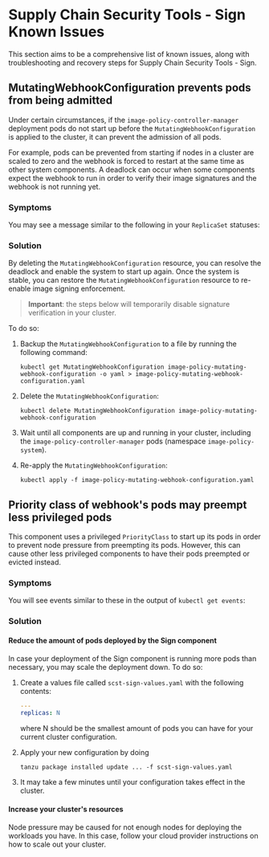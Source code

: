 # Supply Chain Security Tools - Sign Known Issues

This section aims to be a comprehensive list of known issues, along with
troubleshooting and recovery steps for Supply Chain Security Tools - Sign.

## <a id='sign-known-issues-pods-not-admitted'></a> MutatingWebhookConfiguration prevents pods from being admitted

Under certain circumstances, if the `image-policy-controller-manager` deployment
pods do not start up before the `MutatingWebhookConfiguration` is applied to the
cluster, it can prevent the admission of all pods.

For example, pods can be prevented from starting if nodes in a cluster are
scaled to zero and the webhook is forced to restart at the same time as
other system components. A deadlock can occur when some components expect the
webhook to run in order to verify their image signatures and the webhook is not
running yet.

### Symptoms

You may see a message similar to the following in your `ReplicaSet` statuses:

### Solution

By deleting the `MutatingWebhookConfiguration` resource, you can resolve the
deadlock and enable the system to start up again. Once the system is stable,
you can restore the `MutatingWebhookConfiguration` resource to re-enable image
signing enforcement.

> **Important**: the steps below will temporarily disable signature verification
> in your cluster.

To do so:
1. Backup the `MutatingWebhookConfiguration` to a file by running the following
command:
    ```shell
    kubectl get MutatingWebhookConfiguration image-policy-mutating-webhook-configuration -o yaml > image-policy-mutating-webhook-configuration.yaml
    ```

1. Delete the `MutatingWebhookConfiguration`:
    ```shell
    kubectl delete MutatingWebhookConfiguration image-policy-mutating-webhook-configuration
    ```

1. Wait until all components are up and running in your cluster, including the
`image-policy-controller-manager` pods (namespace `image-policy-system`).

1. Re-apply the `MutatingWebhookConfiguration`:
    ```shell
    kubectl apply -f image-policy-mutating-webhook-configuration.yaml
    ```

## Priority class of webhook's pods may preempt less privileged pods

This component uses a privileged `PriorityClass` to start up its pods in order
to prevent node pressure from preempting its pods. However, this can cause other
less privileged components to have their pods preempted or evicted instead.

### Symptoms

You will see events similar to these in the output of `kubectl get events`:


### Solution

#### Reduce the amount of pods deployed by the Sign component

In case your deployment of the Sign component is running more pods than
necessary, you may scale the deployment down. To do so:

1. Create a values file called `scst-sign-values.yaml` with the following
contents:
    ```yaml
    ---
    replicas: N
    ```
    where N should be the smallest amount of pods you can have for your current
    cluster configuration.

1. Apply your new configuration by doing
    ```shell
    tanzu package installed update ... -f scst-sign-values.yaml
    ```

1. It may take a few minutes until your configuration takes effect in the cluster.

#### Increase your cluster's resources

Node pressure may be caused for not enough nodes for deploying the workloads you
have. In this case, follow your cloud provider instructions on how to scale out
your cluster.
